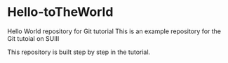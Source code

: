# Hello-toTheWorld

Hello World repository for Git tutorial
This is an example repository for the Git tutoial on SUIII

This repository is built step by step in the tutorial.
